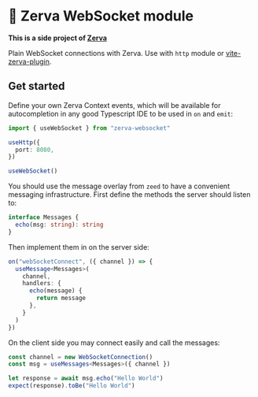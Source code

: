 # 🌱 Zerva WebSocket module

**This is a side project of [Zerva](https://github.com/holtwick/zerva)**

Plain WebSocket connections with Zerva. Use with `http` module or [vite-zerva-plugin]().

## Get started

Define your own Zerva Context events, which will be available for autocompletion in any good Typescript IDE to be used in `on` and `emit`:

```ts
import { useWebSocket } from "zerva-websocket"

useHttp({
  port: 8080,
})

useWebSocket()
```

You should use the message overlay from `zeed` to have a convenient messaging infrastructure. First define the methods the server should listen to:

```ts
interface Messages {
  echo(msg: string): string
}
```

Then implement them in on the server side:

```ts
on("webSocketConnect", ({ channel }) => {
  useMessage<Messages>(
    channel,
    handlers: {
      echo(message) {
        return message
      },
    }
  )
})
```

On the client side you may connect easily and call the messages:

```ts
const channel = new WebSocketConnection()
const msg = useMessages<Messages>({ channel })

let response = await msg.echo("Hello World")
expect(response).toBe("Hello World")
```
